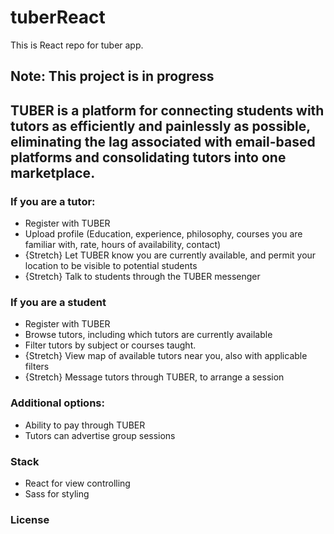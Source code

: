 tuberReact
=====================

This is React repo for tuber app.

## Note: This project is in progress

## TUBER is a platform for connecting students with tutors as efficiently and painlessly as possible, eliminating the lag associated with email-based platforms and consolidating tutors into one marketplace.


### If you are a tutor:
- Register with TUBER
- Upload profile (Education, experience, philosophy, courses you are familiar with, rate, hours of availability, contact)
- {Stretch} Let TUBER know you are currently available, and permit your location to be visible to potential students
- {Stretch} Talk to students through the TUBER messenger


### If you are a student
- Register with TUBER
- Browse tutors, including which tutors are currently available
- Filter tutors by subject or courses taught.
- {Stretch} View map of available tutors near you, also with applicable filters
- {Stretch} Message tutors through TUBER, to arrange a session


### Additional options: 
- Ability to pay through TUBER
- Tutors can advertise group sessions


### Stack
- React for view controlling
- Sass for styling


### License
